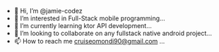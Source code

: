 - 👋 Hi, I’m @jamie-codez
- 👀 I’m interested in Full-Stack mobile programming...
- 🌱 I’m currently learning ktor API development...
- 💞️ I’m looking to collaborate on any fullstack native android project...
- 📫 How to reach me cruiseomondi90@gmail.com ...

<!---
jamie-codez/jamie-codez is a ✨ special ✨ repository because its `README.md` (this file) appears on your GitHub profile.
You can click the Preview link to take a look at your changes.
--->
